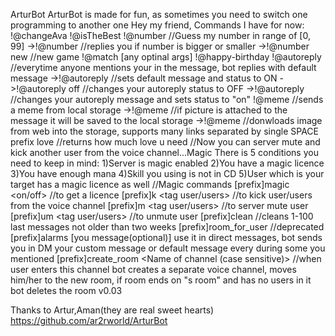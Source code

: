 ArturBot
ArturBot is made for fun, as sometimes you need to switch one programming to another one
Hey my friend, Commands I have for now:
!@changeAva
!@isTheBest <name>
!@number //Guess my number in range of [0, 99]
->!@number <your number> //replies you if number is bigger or smaller
->!@number new //new game
!@match <name1> <name2> [any optinal args]
!@happy-birthday <name>
!@autoreply //everytime anyone mentions your in the message, bot replies with default message 
->!@autoreply //sets default message and status to ON
->!@autoreply off //changes your autoreply status to OFF
->!@autoreply <your message> //changes your autoreply message and sets status to \"on\"
!@meme //sends a meme from local storage
->!@meme //if picture is attached to the message it will be saved to the local storage
->!@meme <direct link to an image> //donwloads image from web into the storage, supports many links separated by single SPACE
prefix love //returns how much love u need
//Now you can server mute and kick another user from the voice channel...Magic
There is 5 conditions you need to keep in mind:
1)Server is magic enabled
2)You have a magic licence
3)You have enough mana
4)Skill you using is not in CD
5)User which is your target has a magic licence as well
//Magic commands
[prefix]magic <on/off> <Your magic name> //to get a licence
[prefix]k <tag user/users> //to kick user/users from the voice channel
[prefix]m  <tag user/users> //to server mute user
[prefix]um   <tag user/users> //to unmute user
[prefix]clean //cleans 1-100 last messages not older than two weeks
[prefix]room_for_user <name of the voice channel> //deprecated
[prefix]alarms <number of hours> <number of minutes> [you message(optional)] use it in direct messages, bot sends you in DM your custom message or default message every <number of minutes> during some <number of hours> you mentioned
[prefix]create_room <Name of channel (case sensitive)> //when user enters this channel bot creates a separate voice channel, moves him/her to the new room, if room ends on \"s room\" and has no users in it bot deletes the room
v0.03

Thanks to Artur,Aman(they are real sweet hearts)
https://github.com/ar2rworld/ArturBot
